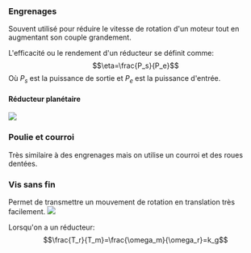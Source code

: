 ### Engrenages
Souvent utilisé pour réduire le vitesse de rotation d'un moteur tout en augmentant son couple grandement.

L'efficacité ou le rendement d'un réducteur se définit comme:
$$\eta=\frac{P_s}{P_e}$$
Où $P_s$ est la puissance de sortie et $P_e$ est la puissance d'entrée.

#### Réducteur planétaire
![](Images/Pasted%20image%2020250603080309.png)
### Poulie et courroi
Très similaire à des engrenages mais on utilise un courroi et des roues dentées.
### Vis sans fin
Permet de transmettre un mouvement de rotation en translation très facilement.
![](Images/Pasted%20image%2020250603080522.png)


Lorsqu'on a un réducteur:
$$\frac{T_r}{T_m}=\frac{\omega_m}{\omega_r}=k_g$$